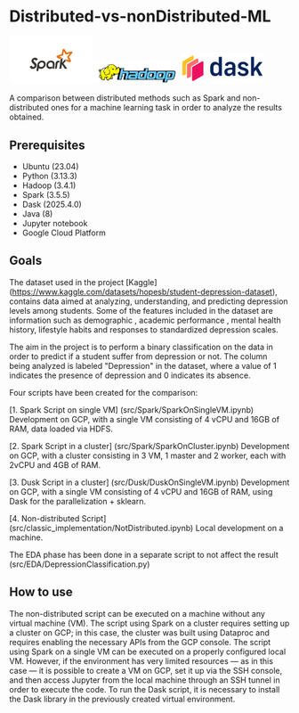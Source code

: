 # Distributed-vs-nonDistributed-ML
<img src="img/sparkLogo.png" width="150"> <img src="img/hadoopLogo.png" width="150"> <img src="img/daskLogo.png" width="150">

A comparison between distributed methods such as Spark and non-distributed ones for a machine learning task in order to analyze the results obtained.

## Prerequisites
- Ubuntu (23.04)
- Python (3.13.3)
- Hadoop (3.4.1)
- Spark (3.5.5)
- Dask (2025.4.0)
- Java (8)
- Jupyter notebook
- Google Cloud Platform

## Goals
The dataset used in the project [Kaggle] (https://www.kaggle.com/datasets/hopesb/student-depression-dataset), contains data aimed at analyzing, understanding, and predicting depression levels among students. Some of the features included in the dataset are information such as demographic , academic performance ,  mental health history, lifestyle habits and responses to standardized depression scales.

The aim in the project is to perform a binary classification on the data in order to predict if a student suffer from depression or not. The column being analyzed is labeled "Depression" in the dataset, where a value of 1 indicates the presence of depression and 0 indicates its absence.

Four scripts have been created for the comparison:

[1. Spark Script on single VM] (src/Spark/SparkOnSingleVM.ipynb) Development on GCP, with a single VM consisting of 4 vCPU and 16GB of RAM, data loaded via HDFS.

[2. Spark Script in a cluster] (src/Spark/SparkOnCluster.ipynb) Development on GCP, with a cluster consisting in 3 VM, 1 master and 2 worker, each with 2vCPU and 4GB of RAM.

[3. Dusk Script in a cluster] (src/Dusk/DuskOnSingleVM.ipynb) Development on GCP, with a single VM consisting of 4 vCPU and 16GB of RAM, using Dask for the parallelization + sklearn.

[4. Non-distributed Script] (src/classic_implementation/NotDistributed.ipynb) Local development on a machine.

The EDA phase has been done in a separate script to not affect the result (src/EDA/DepressionClassification.py)

## How to use
The non-distributed script can be executed on a machine without any virtual machine (VM).
The script using Spark on a cluster requires setting up a cluster on GCP; in this case, the cluster was built using Dataproc and requires enabling the necessary APIs from the GCP console.
The script using Spark on a single VM can be executed on a properly configured local VM. However, if the environment has very limited resources — as in this case — it is possible to create a VM on GCP, set it up via the SSH console, and then access Jupyter from the local machine through an SSH tunnel in order to execute the code.
To run the Dask script, it is necessary to install the Dask library in the previously created virtual environment.
